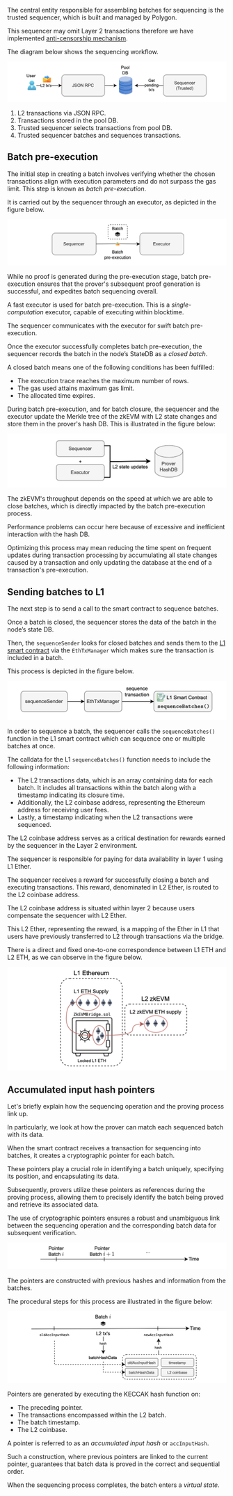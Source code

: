 The central entity responsible for assembling batches for sequencing is the trusted sequencer, which is built and managed by Polygon.

This sequencer may omit Layer 2 transactions therefore we have implemented [anti-censorship mechanism](https://docs.polygon.technology/zkEVM/architecture/protocol/malfunction-resistance/sequencer-resistance/).

The diagram below shows the sequencing workflow.

![Figure: ](../../../img/zkEVM/sqb-l2-txs-seq-batches.png)

1. L2 transactions via JSON RPC.
2. Transactions stored in the pool DB.
3. Trusted sequencer selects transactions from pool DB.
4. Trusted sequencer batches and sequences transactions.

## Batch pre-execution

The initial step in creating a batch involves verifying whether the chosen transactions align with execution parameters and do not surpass the gas limit. This step is known as _batch pre-execution_.

It is carried out by the sequencer through an executor, as depicted in the figure below.

![Figure: Pre-execution](../../../img/zkEVM/sqb-batch-preexecution.png)

While no proof is generated during the pre-execution stage, batch pre-execution ensures that the prover's subsequent proof generation is successful, and expedites batch sequencing overall.

A fast executor is used for batch pre-execution. This is a _single-computation_ executor, capable of executing within blocktime.

The sequencer communicates with the executor for swift batch pre-execution.

Once the executor successfully completes batch pre-execution, the sequencer records the batch in the node’s StateDB as a _closed batch_.

A closed batch means one of the following conditions has been fulfilled:

- The execution trace reaches the maximum number of rows. 
- The gas used attains maximum gas limit. 
- The allocated time expires.

During batch pre-execution, and for batch closure, the sequencer and the executor update the Merkle tree of the zkEVM with L2 state changes and store them in the prover's hash DB. This is illustrated in the figure below:

![Figure: Update L2 state](../../../img/zkEVM/sqb-l2-state-update-01.png)

The zkEVM's throughput depends on the speed at which we are able to close batches, which is directly impacted by the batch pre-execution process.

Performance problems can occur here because of excessive and inefficient interaction with the hash DB.


Optimizing this process may mean reducing the time spent on frequent updates during transaction processing by accumulating all state changes caused by a transaction and only updating the database at the end of a transaction's pre-execution.

## Sending batches to L1

The next step is to send a call to the smart contract to sequence batches.

Once a batch is closed, the sequencer stores the data of the batch in the node’s state DB.

Then, the $\texttt{sequenceSender}$ looks for closed batches and sends them to the [L1 smart contract](https://github.com/0xPolygonHermez/zkevm-contracts/blob/main/contracts/PolygonZkEVM.sol) via the $\texttt{EthTxManager}$ which makes sure the transaction is included in a batch.

This process is depicted in the figure below.

![Figure: Sequence sender and ETH Tx Manager](../../../img/zkEVM/sqb-seq-sender-tx-manager.png)

In order to sequence a batch, the sequencer calls the $\texttt{sequenceBatches()}$ function in the L1 smart contract which can sequence one or multiple batches at once.

The calldata for the L1 $\texttt{sequenceBatches()}$​ function needs to include the following information:

- The L2 transactions data, which is an array containing data for each batch. It includes all transactions within the batch along with a timestamp indicating its closure time. 
- Additionally, the L2 coinbase address, representing the Ethereum address for receiving user fees.
- Lastly, a timestamp indicating when the L2 transactions were sequenced.

The L2 coinbase address serves as a critical destination for rewards earned by the sequencer in the Layer 2 environment.

The sequencer is responsible for paying for data availability in layer 1 using L1 Ether.

The sequencer receives a reward for successfully closing a batch and executing transactions. This reward, denominated in L2 Ether, is routed to the L2 coinbase address.

The L2 coinbase address is situated within layer 2 because users compensate the sequencer with L2 Ether. 

This L2 Ether, representing the reward, is a mapping of the Ether in L1 that users have previously transferred to L2 through transactions via the bridge.

There is a direct and fixed one-to-one correspondence between L1 ETH and L2 ETH, as we can observe in the figure below.

![Figure: L1 ETH and L2 ETH equivalence](../../../img/zkEVM/sqb-l1-and-l2-eth-equiv.png)

## Accumulated input hash pointers

Let's briefly explain how the sequencing operation and the proving process link up.

In particularly, we look at how the prover can match each sequenced batch with its data.

When the smart contract receives a transaction for sequencing into batches, it creates a cryptographic pointer for each batch.

These pointers play a crucial role in identifying a batch uniquely, specifying its position, and encapsulating its data.

Subsequently, provers utilize these pointers as references during the proving process, allowing them to precisely identify the batch being proved and retrieve its associated data.

The use of cryptographic pointers ensures a robust and unambiguous link between the sequencing operation and the corresponding batch data for subsequent verification.

![Figure: Sequence of batches - ... timeline](../../../img/zkEVM/sqb-batches-timeline.png)

The pointers are constructed with previous hashes and information from the batches.

The procedural steps for this process are illustrated in the figure below:

![Figure: Stringing together batch hash data](../../../img/zkEVM/sqb-stringing-batches-together.png)

Pointers are generated by executing the KECCAK hash function on:

- The preceding pointer.
- The transactions encompassed within the L2 batch.
- The batch timestamp. 
- The L2 coinbase.

A pointer is referred to as an *accumulated input hash* or $\texttt{accInputHash}$.

Such a construction, where previous pointers are linked to the current pointer, guarantees that batch data is proved in the correct and sequential order.

When the sequencing process completes, the batch enters a _virtual state_.
